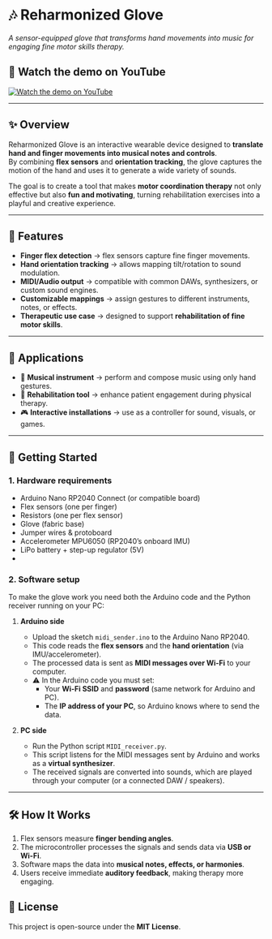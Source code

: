 # 🎶 Reharmonized Glove  
*A sensor-equipped glove that transforms hand movements into music for engaging fine motor skills therapy.*  


## 🎥 Watch the demo on YouTube  

[![Watch the demo on YouTube](https://img.youtube.com/vi/HFlzflYO1M4/0.jpg)](https://www.youtube.com/watch?v=HFlzflYO1M4)

---

## ✨ Overview  
Reharmonized Glove is an interactive wearable device designed to **translate hand and finger movements into musical notes and controls**.  
By combining **flex sensors** and **orientation tracking**, the glove captures the motion of the hand and uses it to generate a wide variety of sounds.  

The goal is to create a tool that makes **motor coordination therapy** not only effective but also **fun and motivating**, turning rehabilitation exercises into a playful and creative experience.  

---

## 🔧 Features  
- **Finger flex detection** → flex sensors capture fine finger movements.  
- **Hand orientation tracking** → allows mapping tilt/rotation to sound modulation.  
- **MIDI/Audio output** → compatible with common DAWs, synthesizers, or custom sound engines.  
- **Customizable mappings** → assign gestures to different instruments, notes, or effects.  
- **Therapeutic use case** → designed to support **rehabilitation of fine motor skills**.  

---

## 🧩 Applications  
- 🎹 **Musical instrument** → perform and compose music using only hand gestures.  
- 🧠 **Rehabilitation tool** → enhance patient engagement during physical therapy.  
- 🎮 **Interactive installations** → use as a controller for sound, visuals, or games.  

---

## 🚀 Getting Started  

### 1. Hardware requirements  
- Arduino Nano RP2040 Connect (or compatible board)  
- Flex sensors (one per finger)
- Resistors (one per flex sensor) 
- Glove (fabric base)  
- Jumper wires & protoboard  
- Accelerometer MPU6050 (RP2040’s onboard IMU)  
- LiPo battery + step-up regulator (5V)
- 
### 2. Software setup  
To make the glove work you need both the Arduino code and the Python receiver running on your PC:  

1. **Arduino side**  
   - Upload the sketch `midi_sender.ino` to the Arduino Nano RP2040.  
   - This code reads the **flex sensors** and the **hand orientation** (via IMU/accelerometer).  
   - The processed data is sent as **MIDI messages over Wi-Fi** to your computer.  
   - ⚠️ In the Arduino code you must set:  
     - Your **Wi-Fi SSID** and **password** (same network for Arduino and PC).  
     - The **IP address of your PC**, so Arduino knows where to send the data.  

2. **PC side**  
   - Run the Python script `MIDI_receiver.py`.  
   - This script listens for the MIDI messages sent by Arduino and works as a **virtual synthesizer**.  
   - The received signals are converted into sounds, which are played through your computer (or a connected DAW / speakers).  


---

## 🛠️ How It Works  
1. Flex sensors measure **finger bending angles**.  
2. The microcontroller processes the signals and sends data via **USB or Wi-Fi**.  
3. Software maps the data into **musical notes, effects, or harmonies**.  
4. Users receive immediate **auditory feedback**, making therapy more engaging.  

## 📜 License  
This project is open-source under the **MIT License**.  
